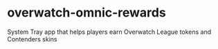 # overwatch-omnic-rewards
System Tray app that helps players earn Overwatch League tokens and Contenders skins
